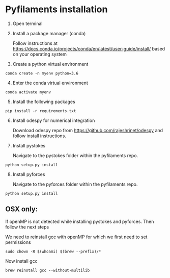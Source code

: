 # Pyfilaments installation


1. Open terminal

2. Install a package manager (conda)

	Follow instructions at https://docs.conda.io/projects/conda/en/latest/user-guide/install/ based on your operating system

3. Create a python virtual environment

```
conda create -n myenv python=3.6
```

4. Enter the conda virtual environment 
```
conda activate myenv
```

5. Install the following packages 

```
pip install -r requirements.txt
```

6. Install odespy for numerical integration
	
	Download odespy repo from https://github.com/rajeshrinet/odespy and follow install instructions.

7. Install pystokes

	Navigate to the pystokes folder within the pyfilaments repo.
```
python setup.py install
```
8. Install pyforces

	Navigate to the pyforces folder within the pyfilaments repo.
```
python setup.py install
```
## OSX only: 
If openMP is not detected while installing pystokes and pyforces. Then follow the next steps

We need to reinstall gcc with openMP for which we first need to set permissions
```
sudo chown -R $(whoami) $(brew --prefix)/*
```
Now install gcc
```
brew reinstall gcc --without-multilib
```








